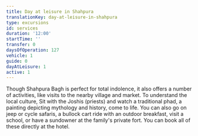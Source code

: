 ```yaml
---
title: Day at leisure in Shahpura
translationKey: day-at-leisure-in-shahpura
type: excursions
id: services
duration: '12:00'
startTime: ''
transfer: 0
daysOfOperation: 127
vehicle: 1
guide: 0
dayAtLeisure: 1
active: 1
---
```

Though Shahpura Bagh is perfect for total indolence, it also offers a number of activities, like visits to the nearby village and market. To understand the local culture, Sit with the Joshis (priests) and watch a traditional phad, a painting depicting mythology and history, come to life. You can also go on jeep or cycle safaris, a bullock cart ride with an outdoor breakfast, visit a school, or have a sundowner at the family's private fort. You can book all of these directly at the hotel.
